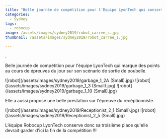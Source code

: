 ```yaml
---
title: "Belle journée de compétition pour l'Equipe LyonTech qui conserve sa place sur le podium de la robocup@home "
categories:
  - Sydney
tags:
  - robocup
image: /assets/images/sydney2019/robot_carree_s.jpg
thumbnail: /assets/images/sydney2019/robot_carree_s.jpg

---
```

.

Belle journée de compétition pour l'équipe LyonTech qui marque des points au cours de épreuves du jour sur son scénario de sortie de poubelle.

![robot](/assets/images/sydney2019/garbage_1_2A (Small).jpg)
![robot](/assets/images/sydney2019/garbage_1_3 (Small).jpg)
![robot](/assets/images/sydney2019/garbage_1_10 (Small).jpg)




Elle a  aussi  proposé une belle prestation sur l'épreuve du recéptionniste.

![robot](/assets/images/sydney2019/Receptionist_2_1 (Small).jpg)
![robot](/assets/images/sydney2019/Receptionist_2_5 (Small).jpg)

L’équipe Robocup LyonTech conserve donc sa troisième place qu'elle devrait garder d'ici la fin de la compétition !!! 


